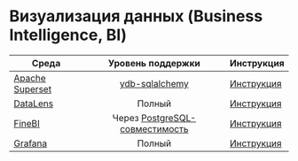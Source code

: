 # Визуализация данных (Business Intelligence, BI)

| Среда | Уровень поддержки  | Инструкция |
| --- | :---: | --- |
| [Apache Superset](https://superset.apache.org) | [ydb-sqlalchemy](https://github.com/ydb-platform/ydb-sqlalchemy/releases) | [Инструкция](../superset.md) |
| [DataLens](https://datalens.tech) | Полный | [Инструкция](../datalens.md) |
| [FineBI](https://intl.finebi.com) | Через [PostgreSQL-совместимость](../../../postgresql/intro.md) | [Инструкция](../finebi.md) |
| [Grafana](https://grafana.com) | Полный | [Инструкция](../grafana.md) |
